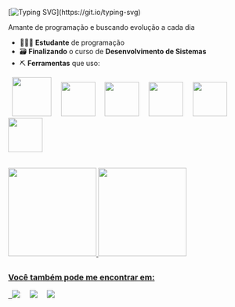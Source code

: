 [![Typing SVG](https://readme-typing-svg.herokuapp.com?font=&color=whitew&width=650&height=50&lines=print(%22Salve!+Eu+sou+Marivaldo%2C+e+esse+%C3%A9+meu+GitHub.%22))](https://git.io/typing-svg)

Amante de programação e buscando evolução a cada dia
- 👨🏻‍🎓 **Estudante** de programação
- 🗃️ **Finalizando** o curso de **Desenvolvimento de Sistemas**
- ⛏️ **Ferramentas** que uso:

<div style="dysplay: inline"> 
    &nbsp;&nbsp;<img width='80' height='80' style="color: green;" src="https://cdn.jsdelivr.net/gh/devicons/devicon/icons/python/python-original.svg" />&nbsp;&nbsp;
    &nbsp;&nbsp;<img width='70' height='70' src="https://cdn.jsdelivr.net/gh/devicons/devicon@latest/icons/mysql/mysql-original.svg" />&nbsp;&nbsp;
    &nbsp;&nbsp;<img width='70' height='70' src="https://cdn.jsdelivr.net/gh/devicons/devicon@latest/icons/django/django-plain.svg" />&nbsp;&nbsp;
    &nbsp;&nbsp;<img width='70' height='70' src="https://cdn.jsdelivr.net/gh/devicons/devicon@latest/icons/selenium/selenium-original.svg" />&nbsp;&nbsp;
    &nbsp;&nbsp;<img width='70' height='70' src="https://cdn.jsdelivr.net/gh/devicons/devicon@latest/icons/html5/html5-original.svg" />&nbsp;&nbsp;
    &nbsp;&nbsp;<img width='70' height='70' src="https://cdn.jsdelivr.net/gh/devicons/devicon@latest/icons/css3/css3-original.svg" />&nbsp;&nbsp;
<div>

##

<div>
<a href="https://github.com/MarivaldoDev">
<img height='180em' src='https://github-readme-stats.vercel.app/api?username=MarivaldoDev&show_icons=true&theme=tokyonight'/>
<img loading="lazy" height="180em" src="https://github-readme-stats.vercel.app/api/top-langs/?username=MarivaldoDev&layout=compact&langs_count=7&theme=tokyonight"/>
</div>

##

### Você também pode me encontrar em:
<div>
  &nbsp;&nbsp;<a href="https://www.linkedin.com/in/marivaldo-pedro-2796bb264/"><img src="https://img.shields.io/badge/LinkedIn-0077B5?style=for-the-badge&logo=linkedin&logoColor=white"></a>&nbsp;&nbsp;
  &nbsp;&nbsp;<a href="https://www.instagram.com/pedromariva/"><img src="https://img.shields.io/badge/Instagram-E4405F?style=for-the-badge&logo=instagram&logoColor=white"></a>&nbsp;&nbsp;
  &nbsp;&nbsp;<a href="Pedromarivaldo10@gmail.com"><img src="https://img.shields.io/badge/Gmail-D14836?style=for-the-badge&logo=gmail&logoColor=white"></a>&nbsp;&nbsp;
</div>

